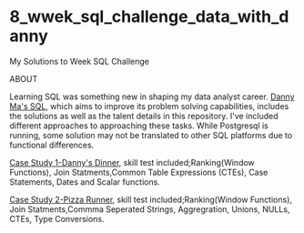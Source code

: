 # 8_wwek_sql_challenge_data_with_danny
My Solutions to Week SQL Challenge

ABOUT

Learning SQL was something new in shaping my data analyst career. [Danny Ma's SQL](https://8weeksqlchallenge.com/), which aims to improve its problem solving capabilities, includes the solutions as well as the talent details in this repository. I've included different approaches to approaching these tasks. While Postgresql is running, some solution may not be translated to other SQL platforms due to functional differences.

[Case Study 1-Danny's Dinner](https://8weeksqlchallenge.com/case-study-1/), skill test included;Ranking(Window Functions), Join Statments,Common Table Expressions (CTEs), Case Statements, Dates and Scalar functions.

[Case Study 2-Pizza Runner](https://8weeksqlchallenge.com/case-study-2/), skill test included;Ranking(Window Functions), Join Statments,Commma Seperated Strings, Aggregration, Unions, NULLs, CTEs, Type Conversions.

